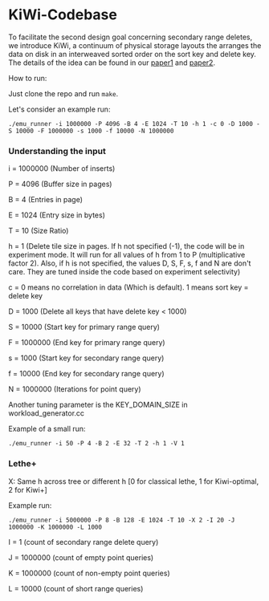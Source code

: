 # KiWi-Codebase

To facilitate the second design goal concerning secondary range deletes, we introduce KiWi, a continuum of physical storage layouts the arranges the data on disk in an interweaved sorted order on the sort key and delete key. The details of the idea can be found in our [paper1](https://dl.acm.org/doi/pdf/10.1145/3318464.3389757) and [paper2](https://dl.acm.org/doi/pdf/10.1145/3599724).

How to run:

Just clone the repo and run `make`.

Let's consider an example run:
```
./emu_runner -i 1000000 -P 4096 -B 4 -E 1024 -T 10 -h 1 -c 0 -D 1000 -S 10000 -F 1000000 -s 1000 -f 10000 -N 1000000
```
### Understanding the input
i = 1000000 (Number of inserts)

P = 4096 (Buffer size in pages)

B = 4 (Entries in page)

E = 1024 (Entry size in bytes)

T = 10 (Size Ratio)

h = 1 (Delete tile size in pages. If h not specified (-1), the code will be in experiment mode. It will run for all values of h from 1 to P (multiplicative factor 2). Also, if h is not specified, the values D, S, F, s, f and N are don't care. They are tuned inside the code based on experiment selectivity)

c = 0 means no correlation in data (Which is default). 1 means sort key = delete key

D = 1000 (Delete all keys that have delete key < 1000)

S = 10000 (Start key for primary range query)

F = 1000000 (End key for primary range query)

s = 1000 (Start key for secondary range query)

f = 10000 (End key for secondary range query)

N = 1000000 (Iterations for point query)

Another tuning parameter is the KEY_DOMAIN_SIZE in workload_generator.cc 

Example of a small run:
```
./emu_runner -i 50 -P 4 -B 2 -E 32 -T 2 -h 1 -V 1
```

### Lethe+

X: Same h across tree or different h [0 for classical lethe, 1 for Kiwi-optimal, 2 for Kiwi+]

Example run:
```
./emu_runner -i 5000000 -P 8 -B 128 -E 1024 -T 10 -X 2 -I 20 -J 1000000 -K 1000000 -L 1000
```

I = 1 (count of secondary range delete query)

J = 1000000 (count of empty point queries)

K = 1000000 (count of non-empty point queries)

L = 10000 (count of short range queries)
